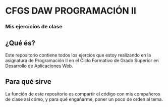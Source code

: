 # CFGS DAW PROGRAMACIÓN II
### Mis ejercicios de clase

## ¿Qué és?
Este repositorio contiene todos los ejercios que estoy realizando en la asignatura de Programación II en el Ciclo Formativo de Grado Superior en Desarrollo de Aplicaciones Web.

## Para qué sirve
La función de este repositorio es compartir el código con mis compañeros de clase así cómo, y para qué engañarme, poner un poco de orden al tema.